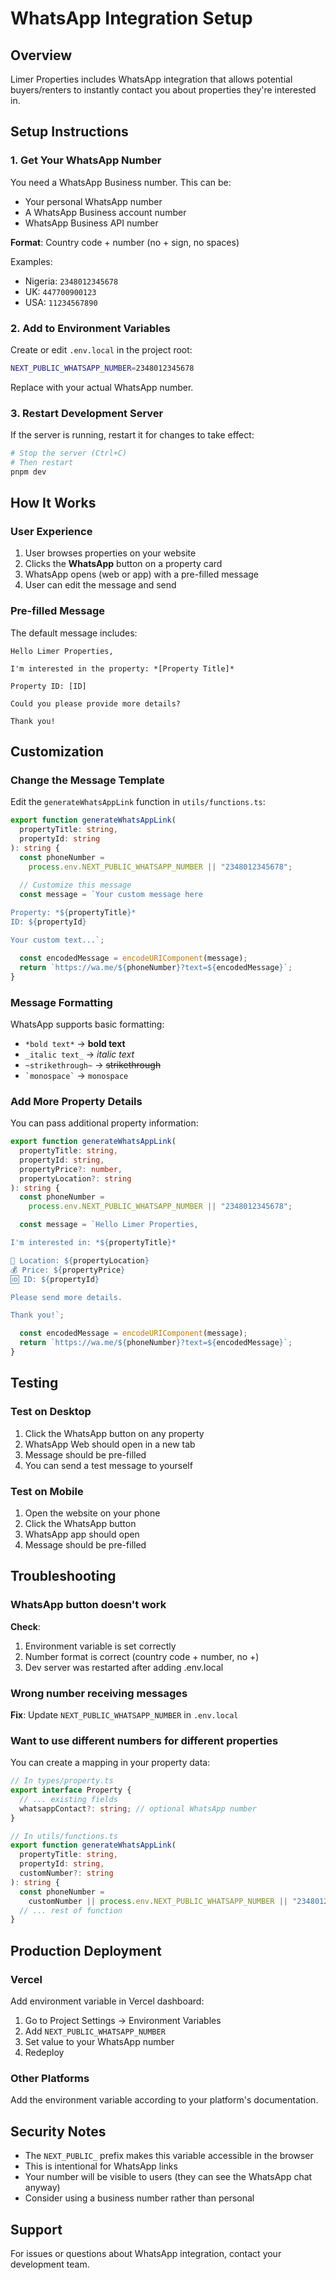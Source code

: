 # WhatsApp Integration Setup

## Overview

Limer Properties includes WhatsApp integration that allows potential buyers/renters to instantly contact you about properties they're interested in.

## Setup Instructions

### 1. Get Your WhatsApp Number

You need a WhatsApp Business number. This can be:

- Your personal WhatsApp number
- A WhatsApp Business account number
- WhatsApp Business API number

**Format**: Country code + number (no + sign, no spaces)

Examples:

- Nigeria: `2348012345678`
- UK: `447700900123`
- USA: `11234567890`

### 2. Add to Environment Variables

Create or edit `.env.local` in the project root:

```bash
NEXT_PUBLIC_WHATSAPP_NUMBER=2348012345678
```

Replace with your actual WhatsApp number.

### 3. Restart Development Server

If the server is running, restart it for changes to take effect:

```bash
# Stop the server (Ctrl+C)
# Then restart
pnpm dev
```

## How It Works

### User Experience

1. User browses properties on your website
2. Clicks the **WhatsApp** button on a property card
3. WhatsApp opens (web or app) with a pre-filled message
4. User can edit the message and send

### Pre-filled Message

The default message includes:

```
Hello Limer Properties,

I'm interested in the property: *[Property Title]*

Property ID: [ID]

Could you please provide more details?

Thank you!
```

## Customization

### Change the Message Template

Edit the `generateWhatsAppLink` function in `utils/functions.ts`:

```typescript
export function generateWhatsAppLink(
  propertyTitle: string,
  propertyId: string
): string {
  const phoneNumber =
    process.env.NEXT_PUBLIC_WHATSAPP_NUMBER || "2348012345678";

  // Customize this message
  const message = `Your custom message here
  
Property: *${propertyTitle}*
ID: ${propertyId}

Your custom text...`;

  const encodedMessage = encodeURIComponent(message);
  return `https://wa.me/${phoneNumber}?text=${encodedMessage}`;
}
```

### Message Formatting

WhatsApp supports basic formatting:

- `*bold text*` → **bold text**
- `_italic text_` → _italic text_
- `~strikethrough~` → ~~strikethrough~~
- `` `monospace` `` → `monospace`

### Add More Property Details

You can pass additional property information:

```typescript
export function generateWhatsAppLink(
  propertyTitle: string,
  propertyId: string,
  propertyPrice?: number,
  propertyLocation?: string
): string {
  const phoneNumber =
    process.env.NEXT_PUBLIC_WHATSAPP_NUMBER || "2348012345678";

  const message = `Hello Limer Properties,

I'm interested in: *${propertyTitle}*

📍 Location: ${propertyLocation}
💰 Price: ${propertyPrice}
🆔 ID: ${propertyId}

Please send more details.

Thank you!`;

  const encodedMessage = encodeURIComponent(message);
  return `https://wa.me/${phoneNumber}?text=${encodedMessage}`;
}
```

## Testing

### Test on Desktop

1. Click the WhatsApp button on any property
2. WhatsApp Web should open in a new tab
3. Message should be pre-filled
4. You can send a test message to yourself

### Test on Mobile

1. Open the website on your phone
2. Click the WhatsApp button
3. WhatsApp app should open
4. Message should be pre-filled

## Troubleshooting

### WhatsApp button doesn't work

**Check**:

1. Environment variable is set correctly
2. Number format is correct (country code + number, no +)
3. Dev server was restarted after adding .env.local

### Wrong number receiving messages

**Fix**: Update `NEXT_PUBLIC_WHATSAPP_NUMBER` in `.env.local`

### Want to use different numbers for different properties

You can create a mapping in your property data:

```typescript
// In types/property.ts
export interface Property {
  // ... existing fields
  whatsappContact?: string; // optional WhatsApp number
}

// In utils/functions.ts
export function generateWhatsAppLink(
  propertyTitle: string,
  propertyId: string,
  customNumber?: string
): string {
  const phoneNumber =
    customNumber || process.env.NEXT_PUBLIC_WHATSAPP_NUMBER || "2348012345678";
  // ... rest of function
}
```

## Production Deployment

### Vercel

Add environment variable in Vercel dashboard:

1. Go to Project Settings → Environment Variables
2. Add `NEXT_PUBLIC_WHATSAPP_NUMBER`
3. Set value to your WhatsApp number
4. Redeploy

### Other Platforms

Add the environment variable according to your platform's documentation.

## Security Notes

- The `NEXT_PUBLIC_` prefix makes this variable accessible in the browser
- This is intentional for WhatsApp links
- Your number will be visible to users (they can see the WhatsApp chat anyway)
- Consider using a business number rather than personal

## Support

For issues or questions about WhatsApp integration, contact your development team.
